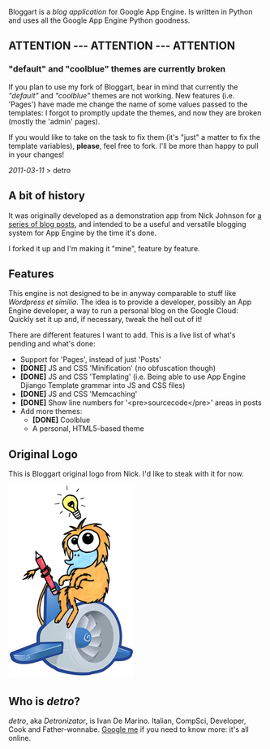 Bloggart is a _blog application_ for Google App Engine.
Is written in Python and uses all the Google App Engine Python goodness.

## ATTENTION --- ATTENTION --- ATTENTION
### "default" and "coolblue" themes are currently broken
If you plan to use my fork of Bloggart, bear in mind that currently the _"default"_ and _"coolblue"_
themes are not working. New features (i.e. 'Pages') have made me change the name of some values
passed to the templates: I forgot to promptly update the themes, and now they are broken
(mostly the 'admin' pages).

If you would like to take on the task to fix them (it's "just" a matter to fix the template
variables), **please**, feel free to fork. I'll be more than happy to pull in your changes!

*2011-03-11* > detro  

## A bit of history

It was originally developed as a demonstration app from Nick Johnson for
[a series of blog posts](http://blog.notdot.net/2009/10/Writing-a-blog-system-on-App-Engine),
and intended to be a useful and versatile blogging system for App Engine by the time it's done.

I forked it up and I'm making it "mine", feature by feature.

## Features

This engine is not designed to be in anyway comparable to stuff like _Wordpress et similia_.
The idea is to provide a developer, possibly an App Engine developer, a way to run a personal
blog on the Google Cloud: Quickly set it up and, if necessary, tweak the hell out of it!

There are different features I want to add. This is a live list of what's pending and what's done:

* Support for 'Pages', instead of just 'Posts'
* **[DONE]** JS and CSS 'Minification' (no obfuscation though)
* **[DONE]** JS and CSS 'Templating' (i.e. Being able to use App Engine Djiango Template grammar into JS and CSS files)
* **[DONE]** JS and CSS 'Memcaching'
* **[DONE]** Show line numbers for '&lt;pre&gt;sourcecode&lt;/pre&gt;' areas in posts
* Add more themes:
    * **[DONE]** Coolblue
    * A personal, HTML5-based theme

## Original Logo

This is Bloggart original logo from Nick. I'd like to steak with it for now.

![Bloggart](http://github.com/Arachnid/bloggart/raw/master/themes/default/static/images/bloggart-ae.png)

## Who is _detro_?

_detro_, aka _Detronizator_, is Ivan De Marino. Italian, CompSci, Developer, Cook and Father-wonnabe.
[Google me](http://www.google.com/search?q=Ivan+De+Marino) if you need to know more: it's all online.
